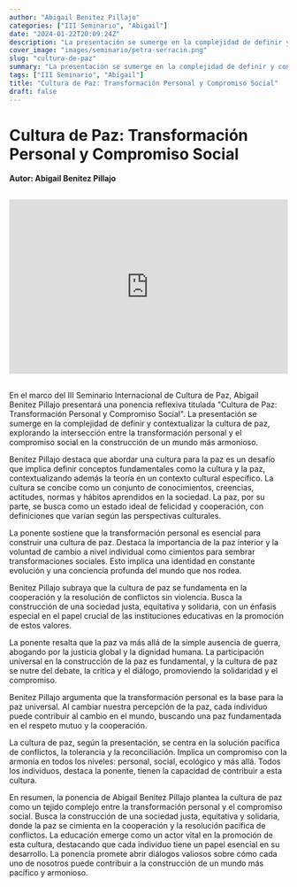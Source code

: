 ```yaml
---
author: "Abigail Benitez Pillajo"
categories: ["III Seminario", "Abigail"]
date: "2024-01-22T20:09:24Z"
description: "La presentación se sumerge en la complejidad de definir y contextualizar la cultura de paz, explorando la intersección entre la transformación personal y el compromiso social en la construcción de un mundo más armonioso."
cover_image: "images/seminario/petra-serracin.png"
slug: "cultura-de-paz"
summary: "La presentación se sumerge en la complejidad de definir y contextualizar la cultura de paz, explorando la intersección entre la transformación personal y el compromiso social en la construcción de un mundo más armonioso."
tags: ["III Seminario", "Abigail"]
title: "Cultura de Paz: Transformación Personal y Compromiso Social"
draft: false
---
```


# Cultura de Paz: Transformación Personal y Compromiso Social

<div style="display: flex; justify-content: flex-start; font-weight: bold; margin-bottom: 30px;"> 
Autor: Abigail Benitez Pillajo
</div>

<div style="display: flex; justify-content: center; margin-bottom: 30px;">
<iframe width="560" height="315" src="https://www.youtube.com/embed/wkn-TJfUM7w?si=q0J3GGc8zcy7sw1b" title="YouTube video player" frameborder="0" allow="accelerometer; autoplay; clipboard-write; encrypted-media; gyroscope; picture-in-picture; web-share" allowfullscreen></iframe>
</div>

En el marco del III Seminario Internacional de Cultura de Paz, Abigail Benitez Pillajo presentará una ponencia reflexiva titulada "Cultura de Paz: Transformación Personal y Compromiso Social". La presentación se sumerge en la complejidad de definir y contextualizar la cultura de paz, explorando la intersección entre la transformación personal y el compromiso social en la construcción de un mundo más armonioso.

Benitez Pillajo destaca que abordar una cultura para la paz es un desafío que implica definir conceptos fundamentales como la cultura y la paz, contextualizando además la teoría en un contexto cultural específico. La cultura se concibe como un conjunto de conocimientos, creencias, actitudes, normas y hábitos aprendidos en la sociedad. La paz, por su parte, se busca como un estado ideal de felicidad y cooperación, con definiciones que varían según las perspectivas culturales.

La ponente sostiene que la transformación personal es esencial para construir una cultura de paz. Destaca la importancia de la paz interior y la voluntad de cambio a nivel individual como cimientos para sembrar transformaciones sociales. Esto implica una identidad en constante evolución y una conciencia profunda del mundo que nos rodea.

Benitez Pillajo subraya que la cultura de paz se fundamenta en la cooperación y la resolución de conflictos sin violencia. Busca la construcción de una sociedad justa, equitativa y solidaria, con un énfasis especial en el papel crucial de las instituciones educativas en la promoción de estos valores.

La ponente resalta que la paz va más allá de la simple ausencia de guerra, abogando por la justicia global y la dignidad humana. La participación universal en la construcción de la paz es fundamental, y la cultura de paz se nutre del debate, la crítica y el diálogo, promoviendo la solidaridad y el compromiso.

Benitez Pillajo argumenta que la transformación personal es la base para la paz universal. Al cambiar nuestra percepción de la paz, cada individuo puede contribuir al cambio en el mundo, buscando una paz fundamentada en el respeto mutuo y la cooperación.

La cultura de paz, según la presentación, se centra en la solución pacífica de conflictos, la tolerancia y la reconciliación. Implica un compromiso con la armonía en todos los niveles: personal, social, ecológico y más allá. Todos los individuos, destaca la ponente, tienen la capacidad de contribuir a esta cultura.

En resumen, la ponencia de Abigail Benitez Pillajo plantea la cultura de paz como un tejido complejo entre la transformación personal y el compromiso social. Busca la construcción de una sociedad justa, equitativa y solidaria, donde la paz se cimienta en la cooperación y la resolución pacífica de conflictos. La educación emerge como un actor vital en la promoción de esta cultura, destacando que cada individuo tiene un papel esencial en su desarrollo. La ponencia promete abrir diálogos valiosos sobre cómo cada uno de nosotros puede contribuir a la construcción de un mundo más pacífico y armonioso.